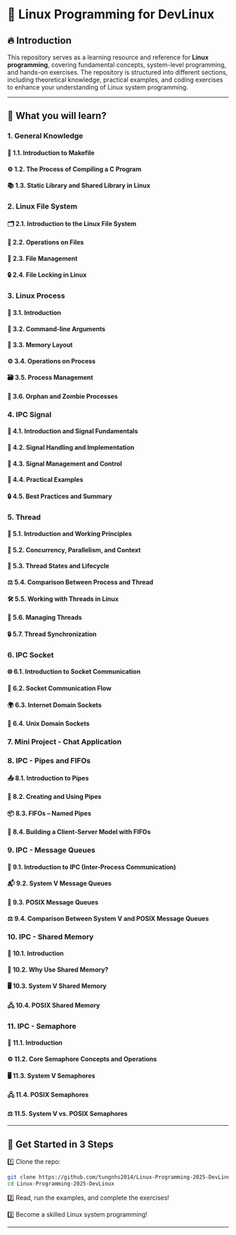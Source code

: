 # 🚀 Linux Programming for DevLinux

## 🔥 Introduction
This repository serves as a learning resource and reference for **Linux programming**, covering fundamental concepts, system-level programming, and hands-on exercises. The repository is structured into different sections, including theoretical knowledge, practical examples, and coding exercises to enhance your understanding of Linux system programming.

---

## 🎯 What you will learn?
### 1. General Knowledge
#### 📄 **1.1. Introduction to Makefile**
#### ⚙️ **1.2. The Process of Compiling a C Program**
#### 📚 **1.3. Static Library and Shared Library in Linux**

### 2. Linux File System
#### 🗂️ **2.1. Introduction to the Linux File System**
#### 📝 **2.2. Operations on Files**
#### 📂 **2.3. File Management**
#### 🔒 **2.4. File Locking in Linux**

### 3. Linux Process
#### 🚀 **3.1. Introduction**
#### 📝 **3.2. Command-line Arguments**
#### 🧠 **3.3. Memory Layout**
#### ⚙️ **3.4. Operations on Process**
#### 🗃️ **3.5. Process Management**
#### 👻 **3.6. Orphan and Zombie Processes**

### 4. IPC Signal
#### 📡 **4.1. Introduction and Signal Fundamentals**
#### 🛑 **4.2. Signal Handling and Implementation**
#### 🔑 **4.3. Signal Management and Control**
#### 📡 **4.4. Practical Examples**
#### 🔒 **4.5. Best Practices and Summary**

### 5. Thread
#### 🌟 **5.1. Introduction and Working Principles**
#### 🔄 **5.2. Concurrency, Parallelism, and Context**
#### 🧐 **5.3. Thread States and Lifecycle**
#### ⚖️ **5.4. Comparison Between Process and Thread**
#### 🛠 **5.5. Working with Threads in Linux**
#### 🔧 **5.6. Managing Threads**
#### 🔒 **5.7. Thread Synchronization**

### 6. IPC Socket
#### 🌐 **6.1. Introduction to Socket Communication**
#### 🔄 **6.2. Socket Communication Flow**
#### 🌍 **6.3. Internet Domain Sockets**
#### 🔌 **6.4. Unix Domain Sockets**

### 7. Mini Project - Chat Application

### 8. IPC - Pipes and FIFOs
#### 📤 **8.1. Introduction to Pipes**
#### 🧵 **8.2. Creating and Using Pipes**
#### 📦 **8.3. FIFOs – Named Pipes**
#### 🧩 **8.4. Building a Client-Server Model with FIFOs**

### 9. IPC - Message Queues
#### 💬 **9.1. Introduction to IPC (Inter-Process Communication)**
#### 📬 **9.2. System V Message Queues**
#### 📩 **9.3. POSIX Message Queues**
#### ⚖️ **9.4. Comparison Between System V and POSIX Message Queues**

### 10. IPC - Shared Memory
#### 📘 **10.1. Introduction**
#### 🔑 **10.2. Why Use Shared Memory?**
#### 🖥️ **10.3. System V Shared Memory**
#### 🖧 **10.4. POSIX Shared Memory**

### 11. IPC - Semaphore
#### 🔑 **11.1. Introduction**
#### ⚙️ **11.2. Core Semaphore Concepts and Operations**
#### 🖥️ **11.3. System V Semaphores**
#### 🖧 **11.4. POSIX Semaphores**
#### ⚖️ **11.5. System V vs. POSIX Semaphores**
---

## 🚀 Get Started in 3 Steps  
1️⃣ Clone the repo:  
```bash
git clone https://github.com/tungnhs2014/Linux-Programming-2025-DevLinux.git
cd Linux-Programming-2025-DevLinux
```
2️⃣ Read, run the examples, and complete the exercises!

3️⃣ Become a skilled Linux system programming!

---